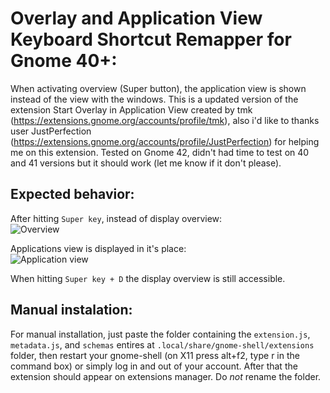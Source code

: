 # Overlay and Application View Keyboard Shortcut Remapper for Gnome 40+:
When activating overview (Super button), the application view is shown instead of the view with the windows. This is a updated version of the extension Start Overlay in Application View created by tmk (https://extensions.gnome.org/accounts/profile/tmk), also i'd like to thanks user JustPerfection (https://extensions.gnome.org/accounts/profile/JustPerfection) for helping me on this extension. Tested on Gnome 42, didn't had time to test on 40 and 41 versions but it should work (let me know if it don't please).

## Expected behavior:
After hitting `Super key`, instead of display overview:\
![Overview](https://i.imgur.com/7ron9Po.png)

Applications view is displayed in it's place:\
![Application view](https://i.imgur.com/CKpmBQk.png)

When hitting `Super key + D` the display overview is still accessible.

## Manual instalation:
For manual installation, just paste the folder containing the `extension.js`, `metadata.js`, and `schemas` entires at `.local/share/gnome-shell/extensions` folder, then restart your gnome-shell (on X11 press alt+f2, type r in the command box) or simply log in and out of your account. After that the extension should appear on extensions manager. Do *not* rename the folder.
